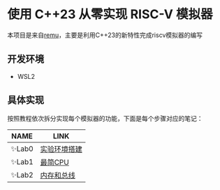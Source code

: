 # 使用 C++23 从零实现 RISC-V 模拟器

本项目是来自[remu](https://github.com/weijiew/remu)，主要是利用C++23的新特性完成riscv模拟器的编写

## 开发环境
-   WSL2

## 具体实现
按照教程依次拆分实现每个模拟器的功能，下面是每个步骤对应的笔记：

| NAME | LINK |
| ------ | ------ |
| ✨Lab0 | [实验环境搭建](./note/lab0.md) |
| ✨Lab1 | [最简CPU](./note/lab1.md) |
| ✨Lab2| [内存和总线](./note/lab2.md) |

